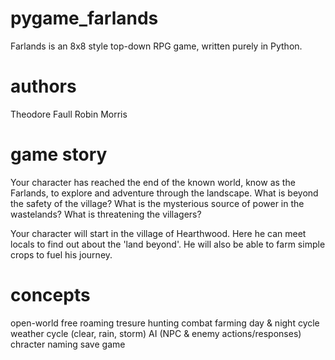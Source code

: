 # pygame_farlands
Farlands is an 8x8 style top-down RPG game, written purely in Python.

# authors
Theodore Faull
Robin Morris

# game story
Your character has reached the end of the known world, know as the Farlands, to explore and adventure through the landscape. What is beyond the safety of the village? What is the mysterious source of power in the wastelands? What is threatening the villagers?

Your character will start in the village of Hearthwood. Here he can meet locals to find out about the 'land beyond'. He will also be able to farm simple crops to fuel his journey.

# concepts
open-world free roaming
tresure hunting
combat
farming
day & night cycle
weather cycle (clear, rain, storm)
AI (NPC & enemy actions/responses)
chracter naming
save game
